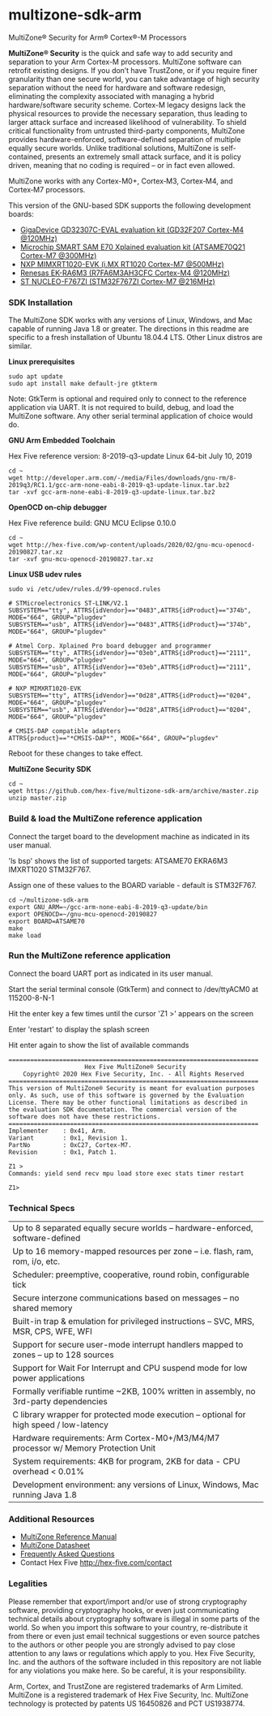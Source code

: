 # multizone-sdk-arm
MultiZone® Security for Arm® Cortex®-M Processors

**MultiZone® Security** is the quick and safe way to add security and separation to your Arm Cortex-M processors. MultiZone software can retrofit existing designs. If you don’t have TrustZone, or if you require finer granularity than one secure world, you can take advantage of high security separation without the need for hardware and software redesign, eliminating the complexity associated with managing a hybrid hardware/software security scheme. Cortex-M legacy designs lack the physical resources to provide the necessary separation, thus leading to larger attack surface and increased likelihood of vulnerability. To shield critical functionality from untrusted third-party components, MultiZone provides hardware-enforced, software-defined separation of multiple equally secure worlds. Unlike traditional solutions, MultiZone is self-contained, presents an extremely small attack surface, and it is policy driven, meaning that no coding is required – or in fact even allowed.

MultiZone works with any Cortex-M0+, Cortex‑M3, Cortex‑M4, and Cortex‑M7 processors.

This version of the GNU-based SDK supports the following development boards:

- [GigaDevice GD32307C-EVAL evaluation kit (GD32F207 Cortex-M4 @120MHz)](https://www.gigadevice.com/products/microcontrollers/gd32-development-tools/gd32-evaluation-boards/)
- [Microchip SMART SAM E70 Xplained evaluation kit (ATSAME70Q21 Cortex-M7 @300MHz)](http://www.microchip.com/developmenttools/productdetails/atsame70-xpld)
- [NXP MIMXRT1020-EVK (i.MX RT1020 Cortex-M7 @500MHz)](https://www.nxp.com/design/development-boards/i.mx-evaluation-and-development-boards/i.mx-rt1020-evaluation-kit:MIMXRT1020-EVK) 
- [Renesas EK-RA6M3 (R7FA6M3AH3CFC Cortex-M4 @120MHz)](https://www.renesas.com/us/en/products/software-tools/boards-and-kits/eval-kits/ek-ra6m3.html)
- [ST NUCLEO-F767ZI (STM32F767ZI Cortex-M7 @216MHz)](https://www.st.com/en/evaluation-tools/nucleo-f767zi.html)


### SDK Installation ###

The MultiZone SDK works with any versions of Linux, Windows, and Mac capable of running Java 1.8 or greater. The directions in this readme are specific to a fresh installation of Ubuntu 18.04.4 LTS. Other Linux distros are similar.

**Linux prerequisites**

```
sudo apt update
sudo apt install make default-jre gtkterm
```
Note: GtkTerm is optional and required only to connect to the reference application via UART. It is not required to build, debug, and load the MultiZone software. Any other serial terminal application of choice would do.

**GNU Arm Embedded Toolchain**

Hex Five reference version: 8-2019-q3-update Linux 64-bit July 10, 2019
```
cd ~
wget http://developer.arm.com/-/media/Files/downloads/gnu-rm/8-2019q3/RC1.1/gcc-arm-none-eabi-8-2019-q3-update-linux.tar.bz2
tar -xvf gcc-arm-none-eabi-8-2019-q3-update-linux.tar.bz2
```

**OpenOCD on-chip debugger**

Hex Five reference build: GNU MCU Eclipse 0.10.0
```
cd ~
wget http://hex-five.com/wp-content/uploads/2020/02/gnu-mcu-openocd-20190827.tar.xz
tar -xvf gnu-mcu-openocd-20190827.tar.xz
```

**Linux USB udev rules**

```
sudo vi /etc/udev/rules.d/99-openocd.rules

# STMicroelectronics ST-LINK/V2.1
SUBSYSTEM=="tty", ATTRS{idVendor}=="0483",ATTRS{idProduct}=="374b", MODE="664", GROUP="plugdev"
SUBSYSTEM=="usb", ATTRS{idVendor}=="0483",ATTRS{idProduct}=="374b", MODE="664", GROUP="plugdev"

# Atmel Corp. Xplained Pro board debugger and programmer
SUBSYSTEM=="tty", ATTRS{idVendor}=="03eb",ATTRS{idProduct}=="2111", MODE="664", GROUP="plugdev"
SUBSYSTEM=="usb", ATTRS{idVendor}=="03eb",ATTRS{idProduct}=="2111", MODE="664", GROUP="plugdev"

# NXP MIMXRT1020-EVK
SUBSYSTEM=="tty", ATTRS{idVendor}=="0d28",ATTRS{idProduct}=="0204", MODE="664", GROUP="plugdev"
SUBSYSTEM=="usb", ATTRS{idVendor}=="0d28",ATTRS{idProduct}=="0204", MODE="664", GROUP="plugdev"

# CMSIS-DAP compatible adapters
ATTRS{product}=="*CMSIS-DAP*", MODE="664", GROUP="plugdev"
```
Reboot for these changes to take effect.

**MultiZone Security SDK**

```
cd ~
wget https://github.com/hex-five/multizone-sdk-arm/archive/master.zip
unzip master.zip
```

### Build & load the MultiZone reference application ###

Connect the target board to the development machine as indicated in its user manual.

'ls bsp' shows the list of supported targets: ATSAME70  EKRA6M3  IMXRT1020  STM32F767.

Assign one of these values to the BOARD variable - default is STM32F767.

```
cd ~/multizone-sdk-arm
export GNU_ARM=~/gcc-arm-none-eabi-8-2019-q3-update/bin
export OPENOCD=~/gnu-mcu-openocd-20190827
export BOARD=ATSAME70
make 
make load
```


### Run the MultiZone reference application ###

Connect the board UART port as indicated in its user manual.

Start the serial terminal console (GtkTerm) and connect to /dev/ttyACM0 at 115200-8-N-1

Hit the enter key a few times until the cursor 'Z1 >' appears on the screen

Enter 'restart' to display the splash screen

Hit enter again to show the list of available commands

```
=====================================================================
      	             Hex Five MultiZone® Security                    
    Copyright© 2020 Hex Five Security, Inc. - All Rights Reserved    
=====================================================================
This version of MultiZone® Security is meant for evaluation purposes 
only. As such, use of this software is governed by the Evaluation    
License. There may be other functional limitations as described in   
the evaluation SDK documentation. The commercial version of the      
software does not have these restrictions.                           
=====================================================================
Implementer    : 0x41, Arm.
Variant        : 0x1, Revision 1.
PartNo         : 0xC27, Cortex-M7.
Revision       : 0x1, Patch 1.

Z1 > 
Commands: yield send recv mpu load store exec stats timer restart

Z1>
```


### Technical Specs ###
| |
|---|
| Up to 8 separated equally secure worlds – hardware-enforced, software-defined |
| Up to 16 memory-mapped resources per zone – i.e. flash, ram, rom, i/o, etc. |
| Scheduler: preemptive, cooperative, round robin, configurable tick |
| Secure interzone communications based on messages – no shared memory |
| Built-in trap & emulation for privileged instructions – SVC, MRS, MSR, CPS, WFE, WFI |
| Support for secure user-mode interrupt handlers mapped to zones – up to 128 sources |
| Support for Wait For Interrupt and CPU suspend mode for low power applications |
| Formally verifiable runtime ~2KB, 100% written in assembly, no 3rd-party dependencies |
| C library wrapper for protected mode execution – optional for high speed / low-latency |
| Hardware requirements: Arm Cortex-M0+/M3/M4/M7 processor w/ Memory Protection Unit | 
| System requirements: 4KB for program, 2KB for data - CPU overhead < 0.01% | 
| Development environment: any versions of Linux, Windows, Mac running Java 1.8 |


### Additional Resources ###

- [MultiZone Reference Manual](http://github.com/hex-five/multizone-sdk-arm/blob/master/manual.pdf)
- [MultiZone Datasheet](http://hex-five.com/wp-content/uploads/2020/02/multizone-cortexm-datasheet-20200218.pdf)
- [Frequently Asked Questions](http://hex-five.com/faq/)
- Contact Hex Five http://hex-five.com/contact


### Legalities ###

Please remember that export/import and/or use of strong cryptography software, providing cryptography hooks, or even just communicating technical details about cryptography software is illegal in some parts of the world. So when you import this software to your country, re-distribute it from there or even just email technical suggestions or even source patches to the authors or other people you are strongly advised to pay close attention to any laws or regulations which apply to you. Hex Five Security, Inc. and the authors of the software included in this repository are not liable for any violations you make here. So be careful, it is your responsibility.


Arm, Cortex, and TrustZone are registered trademarks of Arm Limited.
MultiZone is a registered trademark of Hex Five Security, Inc.
MultiZone technology is protected by patents US 16450826 and PCT US1938774.

